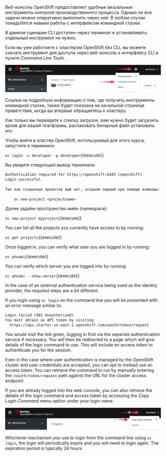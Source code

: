 Веб-консоль OpenShift предоставляет удобные визуальные инструменты контроля производственного процесса. Однако не все задачи можно оперативно выполнить через неё. В любом случае понадобятся навыки работы с интерфейсом командной строки.

В данном сценарии CLI доступен через терминал и устанавливать отдельный инструмент не нужно.

Если вы уже работаете с кластером OpenShift без CLI, вы можете скачать инструмент для доступа через веб-консоль к интерфейсу CLI в пункте _Command Line Tools_ .

![Command Line Tools](../../assets/introduction/cluster-access-44/02-command-line-tools.png)

Ссылка на подробную информацию о том, где получить инструменты командной строки, также будет показана на начальной странице приветствия, когда вы впервые обращаетесь к кластеру.

Как только вы перейдете к списку загрузок, вам нужно будет загрузить архив для вашей платформы, распаковать бинарный файл установить его.

Чтобы войти в кластер OpenShift, используемый для этого курса, запустите в терминале:

``oc login -u developer -p developer``{{execute}}

Вы увидите следующий вывод терминала:

```
Authentication required for https://openshift:6443 (openshift)
Login successful.

Так как созданных проектов ещё нет, создаем первый при помощи команды:

    oc new-project <projectname>
```
Далее задаём пространство имён (namespace):

``oc new-project myproject``{{execute}}

You can list all the projects you currently have access to by running:

``oc get projects``{{execute}}

Once logged in, you can verify what user you are logged in by running:

``oc whoami``{{execute}}

You can verify which server you are logged into by running:

``oc whoami --show-server``{{execute}}

In the case of an external authentication service being used as the identity provider, the required steps are a bit different.

If you login using ``oc login`` on the command line you will be presented with an error message similar to:

```
Login failed (401 Unauthorized)
You must obtain an API token by visiting
  https://api.starter-us-east-1.openshift.com/oauth/token/request
```

You would visit the link given, logging in first via the separate authentication service if necessary. You will then be redirected to a page which will give details of the login command to use. This will include an access token to authenticate you for the session.

Even in the case where user authentication is managed by the OpenShift cluster and user credentials are accepted, you can opt to instead use an access token. You can retrieve the command to run by manually entering the ``/oauth/token/request`` path against the URL for the cluster access endpoint.

If you are already logged into the web console, you can also retrieve the details of the login command and access token by accessing the _Copy Login Command_ menu option under your login name.

 ![Request Access Token](../../assets/introduction/cluster-access-44/02-login-access-token.png)

Whichever mechanism you use to login from the command line using ``oc login``, the login will periodically expire and you will need to login again. The expiration period is typically 24 hours.
